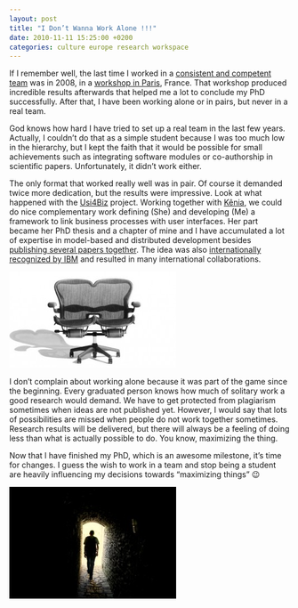 ```yaml
---
layout: post
title: "I Don’t Wanna Work Alone !!!"
date: 2010-11-11 15:25:00 +0200
categories: culture europe research workspace
---
```


If I remember well, the last time I worked in a <a href="http://www.hildeberto.com/2008/08/enterface08-workshop-finished.html">consistent and competent team</a> was in 2008, in a <a href="http://www.hildeberto.com/2008/08/the-enterface-workshop.html">workshop in Paris</a>, France. That workshop produced incredible results afterwards that helped me a lot to conclude my PhD successfully. After that, I have been working alone or in pairs, but never in a real team.

God knows how hard I have tried to set up a real team in the last few years. Actually, I couldn’t do that as a simple student because I was too much low in the hierarchy, but I kept the faith that it would be possible for small achievements such as integrating software modules or co-authorship in scientific papers. Unfortunately, it didn’t work either.

The only format that worked really well was in pair. Of course it demanded twice more dedication, but the results were impressive. Look at what happened with the <a href="http://www.usi4biz.com/">Usi4Biz</a> project. Working together with <a href="http://www.usi4biz.com/kenia">Kênia</a>, we could do nice complementary work defining (She) and developing (Me) a framework to link business processes with user interfaces. Her part became her PhD thesis and a chapter of mine and I have accumulated a lot of expertise in model-based and distributed development besides <a href="http://usi4biz.com/research/">publishing several papers together</a>. The idea was also <a href="http://usi4biz.com/2009/11/15/presentation-at-ibm-forum-brussels/">internationally recognized by IBM</a> and resulted in many international collaborations.

![pair-300x172.jpg](/images/posts/pair-300x172.jpg)

I don’t complain about working alone because it was part of the game since the beginning. Every graduated person knows how much of solitary work a good research would demand. We have to get protected from plagiarism sometimes when ideas are not published yet. However, I would say that lots of possibilities are missed when people do not work together sometimes. Research results will be delivered, but there will always be a feeling of doing less than what is actually possible to do. You know, maximizing the thing.

Now that I have finished my PhD, which is an awesome milestone, it’s time for changes. I guess the wish to work in a team and stop being a student are heavily influencing my decisions towards “maximizing things” 😉

![DSC00961-300x201.jpg](/images/posts/DSC00961-300x201.jpg)
